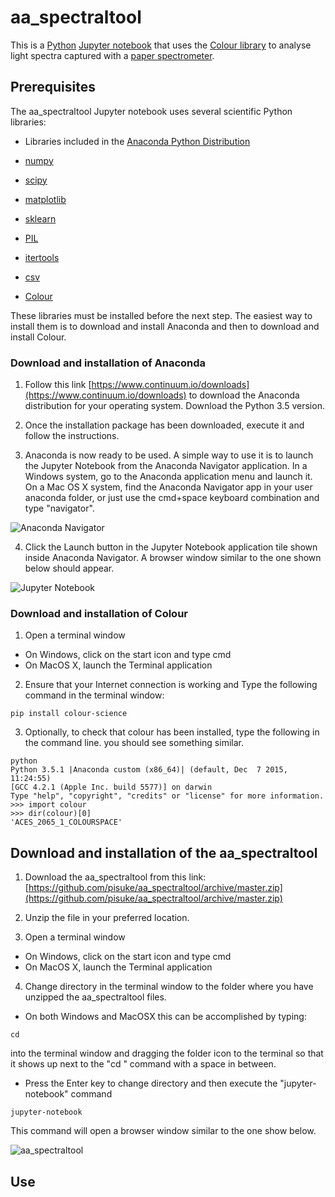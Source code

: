 # aa_spectraltool

This is a [Python](https://www.python.org/) [Jupyter notebook](http://jupyter.org/) that uses the [Colour library](http://colour-science.org/) to analyse light spectra captured with a [paper spectrometer](https://publiclab.org/sites/default/files/8.5x11mini-spec3.8.pdf).

## Prerequisites

The aa_spectraltool Jupyter notebook uses several scientific Python libraries:

* Libraries included in the [Anaconda Python Distribution](https://www.continuum.io/downloads)
 * [numpy](http://www.numpy.org/)
 * [scipy](https://www.scipy.org/)
 * [matplotlib](http://matplotlib.org/)
 * [sklearn](http://scikit-learn.org/)
 * [PIL](http://www.pythonware.com/products/pil/)
 * [itertools](https://docs.python.org/3/library/itertools.html)
 * [csv](https://docs.python.org/3/library/csv.html)

* [Colour](http://colour-science.org/)

These libraries must be installed before the next step. The easiest way to install them is to download and install Anaconda and then to download and install Colour.

### Download and installation of Anaconda

1. Follow this link [https://www.continuum.io/downloads](https://www.continuum.io/downloads) to download the Anaconda distribution for your operating system. Download the Python 3.5 version.

2. Once the installation package has been downloaded, execute it and follow the instructions.

3. Anaconda is now ready to be used. A simple way to use it is to launch the Jupyter Notebook from the Anaconda Navigator application. In a Windows system, go to the Anaconda application menu and launch it. On a Mac OS X system, find the Anaconda Navigator app in your user anaconda folder, or just use the cmd+space keyboard combination and type "navigator".

![Anaconda Navigator](https://docs.continuum.io/_images/navigator-home-1-3.png)

4. Click the Launch button in the Jupyter Notebook application tile shown inside Anaconda Navigator. A browser window similar to the one shown below should appear.

![Jupyter Notebook](https://lh4.googleusercontent.com/gm2oSwAoX6I5mO2m8rq1MyPI47Re7bMpC4KxofZOk5Crl7pIKhLPa9W7tdAzLKdG-urpze1Nupwx3pA=w2346-h1606-rw)

### Download and installation of Colour

1. Open a terminal window
 * On Windows, click on the start icon and type cmd
 * On MacOS X, launch the Terminal application
 
2. Ensure that your Internet connection is working and Type the following command in the terminal window:
```
pip install colour-science
```
3. Optionally, to check that colour has been installed, type the following in the command line. you should see something similar.
```
python
Python 3.5.1 |Anaconda custom (x86_64)| (default, Dec  7 2015, 11:24:55)
[GCC 4.2.1 (Apple Inc. build 5577)] on darwin
Type "help", "copyright", "credits" or "license" for more information.
>>> import colour
>>> dir(colour)[0]
'ACES_2065_1_COLOURSPACE'
```

## Download and installation of the aa_spectraltool

1. Download the aa_spectraltool from this link: [https://github.com/pisuke/aa_spectraltool/archive/master.zip](https://github.com/pisuke/aa_spectraltool/archive/master.zip)

2. Unzip the file in your preferred location. 

3. Open a terminal window
 * On Windows, click on the start icon and type cmd
 * On MacOS X, launch the Terminal application
 
4. Change directory in the terminal window to the folder where you have unzipped the aa_spectraltool files. 
 * On both Windows and MacOSX this can be accomplished by typing:
  ```
  cd 
  ```
 into the terminal window and dragging the folder icon to the terminal so that it shows up next to the "cd " command with a space in between.
 * Press the Enter key to change directory and then execute the "jupyter-notebook" command
  ```
  jupyter-notebook
  ```
  This command will open a browser window similar to the one show below.
  
  ![aa_spectraltool](https://lh6.googleusercontent.com/c3UnmYNgtG50oKfbjHE-cPUeNCceIIpSWSZ3Gdt18GNc3HVmZGQFOBqI1ihlQTZPXdfdyTkWLn9YLlw=w2346-h1606-rw)


## Use


